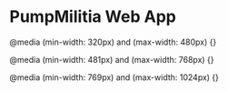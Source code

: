 # PumpMilitia Web App

@media (min-width: 320px) and (max-width: 480px) {}

@media (min-width: 481px) and (max-width: 768px) {}

@media (min-width: 769px) and (max-width: 1024px) {}


